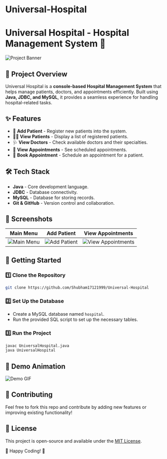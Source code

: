 # Universal-Hospital
# Universal Hospital - Hospital Management System 🏥

![Project Banner](your-image-url-here)

## 📌 Project Overview
Universal Hospital is a **console-based Hospital Management System** that helps manage patients, doctors, and appointments efficiently. Built using **Java, JDBC, and MySQL**, it provides a seamless experience for handling hospital-related tasks.

## ✨ Features
- 🏥 **Add Patient** - Register new patients into the system.
- 👩‍⚕️ **View Patients** - Display a list of registered patients.
- 🩺 **View Doctors** - Check available doctors and their specialties.
- 📅 **View Appointments** - See scheduled appointments.
- 📌 **Book Appointment** - Schedule an appointment for a patient.

## 🛠️ Tech Stack
- **Java** - Core development language.
- **JDBC** - Database connectivity.
- **MySQL** - Database for storing records.
- **Git & GitHub** - Version control and collaboration.

## 📸 Screenshots
| Main Menu | Add Patient | View Appointments |
|-----------|------------|------------------|
| ![Main Menu](your-screenshot-url-here) | ![Add Patient](your-screenshot-url-here) | ![View Appointments](your-screenshot-url-here) |

## 🚀 Getting Started
### 1️⃣ Clone the Repository
```sh
git clone https://github.com/Shubham17121999/Universal-Hospital
```

### 2️⃣ Set Up the Database
- Create a MySQL database named `hospital`.
- Run the provided SQL script to set up the necessary tables.

### 3️⃣ Run the Project
```sh
javac UniversalHospital.java
java UniversalHospital
```

## 🎥 Demo Animation
![Demo GIF](your-animation-url-here)

## 🤝 Contributing
Feel free to fork this repo and contribute by adding new features or improving existing functionality!

## 📜 License
This project is open-source and available under the [MIT License](LICENSE).

🚀 Happy Coding! 💙

